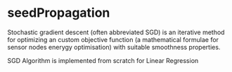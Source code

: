 # seedPropagation
Stochastic gradient descent (often abbreviated SGD) is an iterative method for optimizing an custom objective function (a mathematical formulae for sensor nodes enerygy optimisation) with suitable smoothness properties. 

SGD Algorithm is implemented from scratch for Linear Regression
